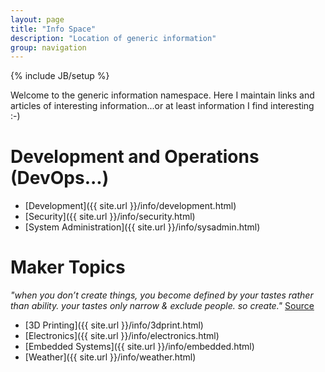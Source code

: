 ```yaml
---
layout: page
title: "Info Space"
description: "Location of generic information"
group: navigation
---
```

{% include JB/setup %}

Welcome to the generic information namespace.  Here I maintain links and articles of interesting information...or
at least information I find interesting :-)

# Development and Operations (DevOps...)

  * [Development]({{ site.url }}/info/development.html)
  * [Security]({{ site.url }}/info/security.html)
  * [System Administration]({{ site.url }}/info/sysadmin.html)

# Maker Topics

*"when you don’t create things, you become defined by your tastes rather than ability. your tastes only narrow & exclude people. so create."* [Source](http://www.joeydevilla.com/2008/08/08/why-the-lucky-stiff-on-why-you-should-create/#sthash.Q7C9i7R2.dpuf)

  * [3D Printing]({{ site.url }}/info/3dprint.html)
  * [Electronics]({{ site.url }}/info/electronics.html)
  * [Embedded Systems]({{ site.url }}/info/embedded.html)
  * [Weather]({{ site.url }}/info/weather.html)

